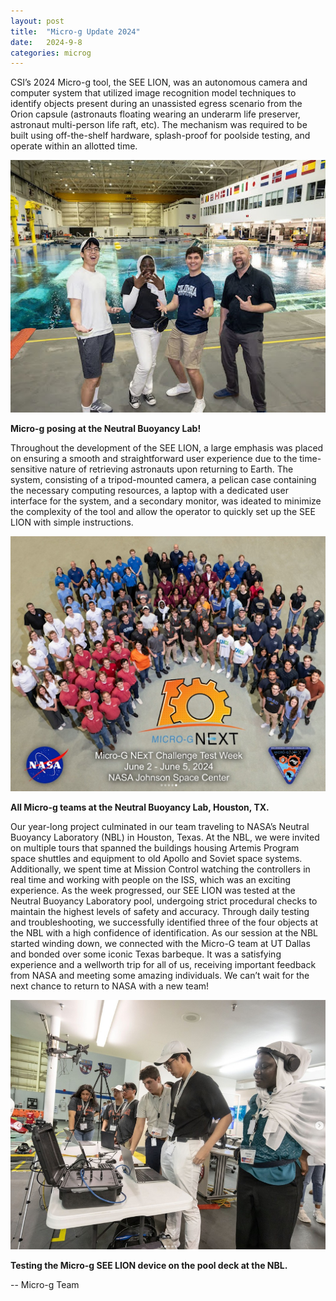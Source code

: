 ```yaml
---
layout: post
title:  "Micro-g Update 2024"
date:   2024-9-8
categories: microg
---
```

CSI’s 2024 Micro-g tool, the SEE LION, was an autonomous camera and computer system that utilized image recognition model techniques to identify objects present during an unassisted egress scenario from the Orion capsule (astronauts floating wearing an underarm life preserver, astronaut multi-person life raft, etc). The mechanism was required to be built using off-the-shelf hardware, splash-proof for poolside testing, and operate within an allotted time.

<p align="center">
	<img src="/assets/media/img/microg/2024-09-08-1.jpg">
	<div>
    <figcaption class="text-center">
      <b>Micro-g posing at the Neutral Buoyancy Lab!</b>
    </figcaption>
  </div>
</p>


Throughout the development of the SEE LION, a large emphasis was placed on ensuring a smooth and straightforward user experience due to the time-sensitive nature of retrieving astronauts upon returning to Earth. The system, consisting of a tripod-mounted camera, a pelican case containing the necessary computing resources, a laptop with a dedicated user interface for the system, and a secondary monitor, was ideated to minimize the complexity of the tool and allow the operator to quickly set up the SEE LION with simple instructions. 


<p align="center">
	<img src="/assets/media/img/microg/2024-09-08-2.png">
	<div>
    <figcaption class="text-center">
      <b>All Micro-g teams at the Neutral Buoyancy Lab, Houston, TX.</b>
    </figcaption>
  </div>
</p>

Our year-long project culminated in our team traveling to NASA’s Neutral Buoyancy Laboratory (NBL) in Houston, Texas. At the NBL, we were invited on multiple tours that spanned the buildings housing Artemis Program space shuttles and equipment to old Apollo and Soviet space systems. Additionally, we spent time at Mission Control watching the controllers in real time and working with people on the ISS, which was an exciting experience. As the week progressed, our SEE LION was tested at the Neutral Buoyancy Laboratory pool, undergoing strict procedural checks to maintain the highest levels of safety and accuracy. Through daily testing and troubleshooting, we successfully identified three of the four objects at the NBL with a high confidence of identification. As our session at the NBL started winding down, we connected with the Micro-G team at UT Dallas and bonded over some iconic Texas barbeque. It was a satisfying experience and a wellworth trip for all of us, receiving important feedback from NASA and meeting some amazing individuals. We can’t wait for the next chance to return to NASA with a new team!

<p align="center">
	<img src="/assets/media/img/microg/2024-09-08-3.png">
	<div>
    <figcaption class="text-center">
      <b>Testing the Micro-g SEE LION device on the pool deck at the NBL.</b>
    </figcaption>
  </div>
</p>

-- Micro-g Team